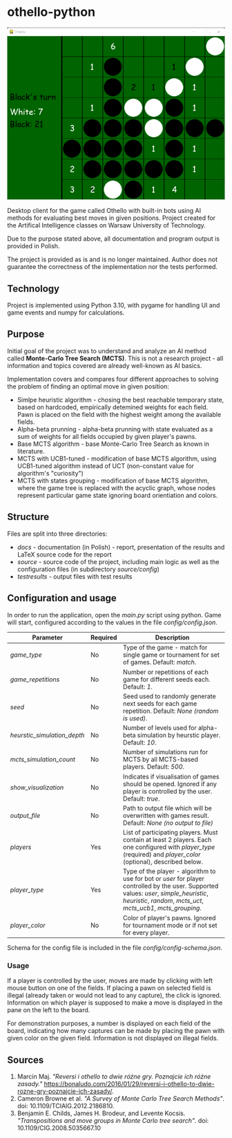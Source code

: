 # othello-python
![Preview](docs/images/UCT_win_before.png)

Desktop client for the game called Othello with built-in bots using AI methods for evaluating best moves in given positions. Project created for the Artifical Intelligence classes on Warsaw University of Technology.

Due to the purpose stated above, all documentation and program output is provided in Polish.

The project is provided as is and is no longer maintained. Author does not guarantee the correctness of the implementation nor the tests performed.

## Technology
Project is implemented using Python 3.10, with pygame for handling UI and game events and numpy for calculations.

## Purpose
Initial goal of the project was to understand and analyze an AI method called __Monte-Carlo Tree Search (MCTS)__. This is not a research project - all information and topics covered are already well-known as AI basics.

Implementation covers and compares four different approaches to solving the problem of finding an optimal move in given position:
* Simlpe heuristic algorithm - chosing the best reachable temporary state, based on hardcoded, empirically detemined weights for each field. Pawn is placed on the field with the highest weight among the available fields.
* Alpha-beta prunning - alpha-beta prunning with state evaluated as a sum of weights for all fields occupied by given player's pawns.
* Base MCTS algorithm - base Monte-Carlo Tree Search as known in literature.
* MCTS with UCB1-tuned - modification of base MCTS algorithm, using UCB1-tuned algorithm instead of UCT (non-constant value for algorithm's "curiosity")
* MCTS with states grouping - modification of base MCTS algorithm, where the game tree is replaced with the acyclic graph, whose nodes represent particular game state ignoring board orientiation and colors.

## Structure
Files are split into three directories:
* _docs_ - documentation (in Polish) - report, presentation of the results and LaTeX source code for the report
* _source_ - source code of the project, including main logic as well as the configuration files (in subdirectory _source/config_)
* _testresults_ - output files with test results

## Configuration and usage
In order to run the application, open the _main.py_ script using python. Game will start, configured according to the values in the file _config/config.json_.

| Parameter | Required | Description |
| --------- | -------- | ----------- |
| _game\_type_ | No | Type of the game - match for single game or tournament for set of games. Default: _match_. |
| _game\_repetitions_ | No | Number or repetitions of each game for different seeds each. Default: _1_. |
| _seed_ | No | Seed used to randomly generate next seeds for each game repetition. Default: _None (random is used)_. |
| _heurstic\_simulation\_depth_ | No | Number of levels used for alpha-beta simulation by heurstic player. Default: _10_. |
| _mcts\_simulation\_count_ | No | Number of simulations run for MCTS by all MCTS-based players. Default: _500_. |
| _show\_visualization_ | No | Indicates if visualisation of games should be opened. Ignored if any player is controlled by the user. Default: _true_.
| _output\_file_ | No | Path to output file which will be overwritten with games result. Default: _None (no output to file)_ |
| _players_ | Yes | List of participating players. Must contain at least 2 players. Each one configured with _player\_type_ (required) and _player\_color_ (optional), described below. |
| _player\_type_ | Yes | Type of the player - algorithm to use for bot or _user_ for player controlled by the user. Supported values: _user_, _simple\_heuristic_, _heuristic_, _random_, _mcts\_uct_, _mcts\_ucb1_, _mcts\_grouping_. |
| _player\_color_ | No | Color of player's pawns. Ignored for tournament mode or if not set for every player. |

Schema for the config file is included in the file _config/config-schema.json_.

### Usage

If a player is controlled by the user, moves are made by clicking with left mouse button on one of the fields. If placing a pawn on selected field is illegal (already taken or would not lead to any capture), the click is ignored. Information on which player is supposed to make a move is displayed in the pane on the left to the board.

For demonstration purposes, a number is displayed on each field of the board, indicating how many captures can be made by placing the pawn with given color on the given field. Information is not displayed on illegal fields.


## Sources
1. Marcin Maj. _"Reversi i othello to dwie różne gry. Poznajcie ich różne zasady."_ https://bonaludo.com/2016/01/29/reversi-i-othello-to-dwie-rozne-gry-poznajcie-ich-zasady/.
1. Cameron Browne et al. _"A Survey of Monte Carlo Tree Search Methods"_. doi: 10.1109/TCIAIG.2012.2186810.
1. Benjamin E. Childs, James H. Brodeur, and Levente Kocsis. _"Transpositions and move groups in Monte
Carlo tree search"_. doi: 10.1109/CIG.2008.5035667.10
